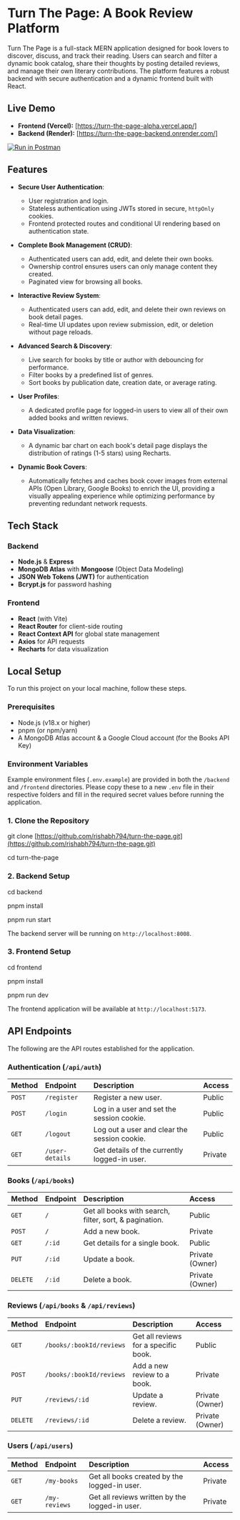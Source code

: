 # Turn The Page: A Book Review Platform

Turn The Page is a full-stack MERN application designed for book lovers to discover, discuss, and track their reading. Users can search and filter a dynamic book catalog, share their thoughts by posting detailed reviews, and manage their own literary contributions. The platform features a robust backend with secure authentication and a dynamic frontend built with React.

## Live Demo

- **Frontend (Vercel):** [https://turn-the-page-alpha.vercel.app/]
- **Backend (Render):** [https://turn-the-page-backend.onrender.com/]
  
 [![Run in Postman](https://run.pstmn.io/button.svg)](https://solar-meadow-470145.postman.co/workspace/Postman-API-Fundamentals-Studen~5cd81f7b-e92e-47ad-9378-e1fa8d962ebc/collection/42534529-2ca96b7a-0ed6-49b9-8111-af548a6a0beb?action=share&creator=42534529)

## Features

- **Secure User Authentication**:

  - User registration and login.
  - Stateless authentication using JWTs stored in secure, `httpOnly` cookies.
  - Frontend protected routes and conditional UI rendering based on authentication state.

- **Complete Book Management (CRUD)**:

  - Authenticated users can add, edit, and delete their own books.
  - Ownership control ensures users can only manage content they created.
  - Paginated view for browsing all books.

- **Interactive Review System**:

  - Authenticated users can add, edit, and delete their own reviews on book detail pages.
  - Real-time UI updates upon review submission, edit, or deletion without page reloads.

- **Advanced Search & Discovery**:

  - Live search for books by title or author with debouncing for performance.
  - Filter books by a predefined list of genres.
  - Sort books by publication date, creation date, or average rating.

- **User Profiles**:

  - A dedicated profile page for logged-in users to view all of their own added books and written reviews.

- **Data Visualization**:

  - A dynamic bar chart on each book's detail page displays the distribution of ratings (1-5 stars) using Recharts.

- **Dynamic Book Covers**:
  - Automatically fetches and caches book cover images from external APIs (Open Library, Google Books) to enrich the UI, providing a visually appealing experience while optimizing performance by preventing redundant network requests.

## Tech Stack

### Backend

- **Node.js** & **Express**
- **MongoDB Atlas** with **Mongoose** (Object Data Modeling)
- **JSON Web Tokens (JWT)** for authentication
- **Bcrypt.js** for password hashing

### Frontend

- **React** (with Vite)
- **React Router** for client-side routing
- **React Context API** for global state management
- **Axios** for API requests
- **Recharts** for data visualization

## Local Setup

To run this project on your local machine, follow these steps.

### Prerequisites

- Node.js (v18.x or higher)
- pnpm (or npm/yarn)
- A MongoDB Atlas account & a Google Cloud account (for the Books API Key)

### Environment Variables

Example environment files (`.env.example`) are provided in both the `/backend` and `/frontend` directories. Please copy these to a new `.env` file in their respective folders and fill in the required secret values before running the application.

### 1. Clone the Repository

git clone [https://github.com/rishabh794/turn-the-page.git](https://github.com/rishabh794/turn-the-page.git)

cd turn-the-page

### 2. Backend Setup
cd backend

pnpm install

pnpm run start

The backend server will be running on `http://localhost:8008`.

### 3. Frontend Setup
cd frontend

pnpm install

pnpm run dev

The frontend application will be available at `http://localhost:5173`.

## API Endpoints

The following are the API routes established for the application.

### Authentication (`/api/auth`)

| Method | Endpoint        | Description                                  | Access  |
| :----- | :-------------- | :------------------------------------------- | :------ |
| `POST` | `/register`     | Register a new user.                         | Public  |
| `POST` | `/login`        | Log in a user and set the session cookie.    | Public  |
| `GET`  | `/logout`       | Log out a user and clear the session cookie. | Public  |
| `GET`  | `/user-details` | Get details of the currently logged-in user. | Private |

### Books (`/api/books`)

| Method   | Endpoint | Description                                            | Access          |
| :------- | :------- | :----------------------------------------------------- | :-------------- |
| `GET`    | `/`      | Get all books with search, filter, sort, & pagination. | Public          |
| `POST`   | `/`      | Add a new book.                                        | Private         |
| `GET`    | `/:id`   | Get details for a single book.                         | Public          |
| `PUT`    | `/:id`   | Update a book.                                         | Private (Owner) |
| `DELETE` | `/:id`   | Delete a book.                                         | Private (Owner) |

### Reviews (`/api/books` & `/api/reviews`)

| Method   | Endpoint                 | Description                          | Access          |
| :------- | :----------------------- | :----------------------------------- | :-------------- |
| `GET`    | `/books/:bookId/reviews` | Get all reviews for a specific book. | Public          |
| `POST`   | `/books/:bookId/reviews` | Add a new review to a book.          | Private         |
| `PUT`    | `/reviews/:id`           | Update a review.                     | Private (Owner) |
| `DELETE` | `/reviews/:id`           | Delete a review.                     | Private (Owner) |

### Users (`/api/users`)

| Method | Endpoint      | Description                                    | Access  |
| :----- | :------------ | :--------------------------------------------- | :------ |
| `GET`  | `/my-books`   | Get all books created by the logged-in user.   | Private |
| `GET`  | `/my-reviews` | Get all reviews written by the logged-in user. | Private |
